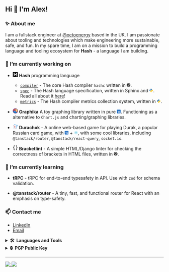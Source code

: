 ## Hi 👋 I'm Alex!

### ✨ About me

I am a fullstack engineer at [@octoenergy](https://github.com/octoenergy) based in the UK. I am passionate about tooling and technologies which make engineering more sustainable, safe, and fun. In my spare time, I am on a mission to build a programming language and tooling ecosystem for **Hash** - a language I am building.

### 🔭 I’m currently working on

<!-- - [x] [**feds01.github.io**](https://feds01.github.io) - My personal website -->

- <img src="./images/icons/hash.png" width="16px" height="16px"/> **Hash** programming language

  - [`compiler`](https://github.com/hash-org/hashsc) - The core Hash compiler `hashc` written in <img src="./images/icons/rust.svg" width="12px" height="12px">.
  - [`spec`](https://github.com/hash-org/spec) - The Hash language specification, written in Sphinx and <img src="./images/icons/python.svg" width="12px" height="12px">. Read all about it [here](https://hash-org.github.io/spec/)!
  - [`metrics`](https://github.com/hash-org/metrics) - The Hash compiler metrics collection system, written in <img src="./images/icons/python.svg" width="12px" height="12px">.

- <img src="./images/icons/graphika.png" width="16px" height="16px"/> **Graphika** A toy graphing library written in pure <img src="./images/icons/ts.svg" width="12px" height="12px">. Functioning as a alternative to `Chart.js` and charting/graphing libraries.

- <img src="./images/icons/durak.svg" width="16px" height="16px"/> **Durachok** - A online web-based game for playing Durak, a popular Russian card game, with
  <img src="./images/icons/ts.svg" width="12px" height="12px"> + <img src="./images/icons/react.svg" width="12px" height="12px">, with some cool libraries, including `@tanstack/router`, `@tanstack/react-query`, `socket.io`.

- <img src="./images/icons/brackets.svg" width="16px" height="16px"> **Bracketlint** - A simple HTML/Django linter for checking the correctness of brackets in HTML files, written in <img src="./images/icons/rust.svg" width="12px" height="12px">.

### 🌱 I’m currently learning

- **tRPC** - tRPC for end-to-end typesafety in API. Use with `zod` for schema validation.

- **@tanstack/router** - A tiny, fast, and functional router for React with an emphasis on type-safety.

### 📫 Contact me

- [LinkedIn](https://www.linkedin.com/in/alexander-e-fedotov/)
- [Email](mailto:alexander.fedotov.uk@gmail.com)

<!-- <a href="https://www.linkedin.com/in/alexander-e-fedotov/" target="_blank"><img alt="linkedin | LinkedIn" height="23px" src="https://img.shields.io/badge/LinkedIn-0077B5?style=for-the-badge&logo=linkedin&logoColor=white" /></a> -->

<details>
  <summary><b>🛠️&nbsp;&nbsp;Languages&nbsp;and&nbsp;Tools</b></summary>
  <br/>
  <a href="https://skillicons.dev">
  <img src="https://skillicons.dev/icons?i=ts,react,express,graphql,nodejs,angular,rust,c,python,django,mongodb,postgres,markdown,latex,dotnet,java,bash,aws,heroku,git,kubernetes,docker,grafana" />
  </a>
</details>

<details>
  <summary><b>🔒&nbsp;&nbsp;PGP&nbsp;Public&nbsp;Key</b></summary>
  <br/>

```
-----BEGIN PGP PUBLIC KEY BLOCK-----

mDMEZp1C6BYJKwYBBAHaRw8BAQdAbmZl2T8wr8K+FtvXsGgD3+bOBxJf99twYgie
9js1JKa0MkFsZXhhbmRlciBGZWRvdG92IDxhbGV4YW5kZXIuZmVkb3Rvdi51a0Bn
bWFpbC5jb20+iJMEExYKADsWIQSsi4t4Az9AkaW7dFKtGxvm5K2JQAUCZp1C6AIb
AwULCQgHAgIiAgYVCgkICwIEFgIDAQIeBwIXgAAKCRCtGxvm5K2JQDZVAP94bpZC
ffX2e64qqvOyP50GqMWPE0iK5s6Ka8D9P9KqhgEAlJIVCSSX9yEhplx0zfy4sqcX
meu1H6WSE5MWpQXZ2gi4OARmnULoEgorBgEEAZdVAQUBAQdAjA60vQ4kEdaz5s/c
8UQ2qnXQjLdpwahRQKCT7t2McBoDAQgHiHgEGBYKACAWIQSsi4t4Az9AkaW7dFKt
Gxvm5K2JQAUCZp1C6AIbDAAKCRCtGxvm5K2JQDymAPwOS5+7n4I3sL2XK9mj4JT5
HkhIjEj145OpvhXIDk+YwgD8CV4LjAlioR6U930Alf9XZw1nKDLLhUoPB3vD9VT5
RQc=
=rbOz
-----END PGP PUBLIC KEY BLOCK-----
```

</details>

______________________________________________________________________

<p float="left">
<a href="https://github.com/anuraghazra/github-readme-stats">
  <img align="top" width="50%" src="https://github-readme-stats-tawny-theta-96.vercel.app/api?username=feds01&include_all_commits=true&theme=dark&show_icons=true" />
</a>
<a href="https://github.com/anuraghazra/github-readme-stats">
  <img align="top" width="49%" src="https://github-readme-stats-tawny-theta-96.vercel.app/api/top-langs/?username=feds01&hide=html,scss&layout=compact&theme=dark" />
</a>
</p>
